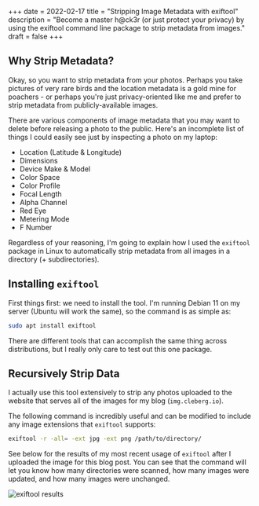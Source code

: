 +++
date = 2022-02-17
title = "Stripping Image Metadata with exiftool"
description = "Become a master h@ck3r (or just protect your privacy) by using the exiftool command line package to strip metadata from images."
draft = false
+++

## Why Strip Metadata?

Okay, so you want to strip metadata from your photos. Perhaps you take pictures of very rare birds and the location metadata is a gold mine for poachers - or perhaps you're just privacy-oriented like me and prefer to strip metadata from publicly-available images.

There are various components of image metadata that you may want to delete before releasing a photo to the public. Here's an incomplete list of things I could easily see just by inspecting a photo on my laptop:

- Location (Latitude & Longitude)
- Dimensions
- Device Make & Model
- Color Space
- Color Profile
- Focal Length
- Alpha Channel
- Red Eye
- Metering Mode
- F Number

Regardless of your reasoning, I'm going to explain how I used the `exiftool` package in Linux to automatically strip metadata from all images in a directory (+ subdirectories).

## Installing `exiftool`

First things first: we need to install the tool. I'm running Debian 11 on my server (Ubuntu will work the same), so the command is as simple as:

```bash
sudo apt install exiftool
```

There are different tools that can accomplish the same thing across distributions, but I really only care to test out this one package.

## Recursively Strip Data

I actually use this tool extensively to strip any photos uploaded to the website that serves all of the images for my blog (`img.cleberg.io`).

The following command is incredibly useful and can be modified to include any image extensions that `exiftool` supports:

```bash
exiftool -r -all= -ext jpg -ext png /path/to/directory/
```

See below for the results of my most recent usage of `exiftool` after I uploaded the image for this blog post. You can see that the command will let you know how many directories were scanned, how many images were updated, and how many images were unchanged.

![exiftool results](https://img.cleberg.io/blog/20220217-stripping-metadata-with-exiftool/exiftool.png)

